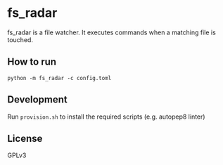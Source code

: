 fs_radar
========

fs_radar is a file watcher. It executes commands when a matching file is touched.


How to run
----------

```
python -m fs_radar -c config.toml
```

Development
-----------

Run `provision.sh` to install the required scripts (e.g. autopep8 linter)

License
-------

GPLv3
